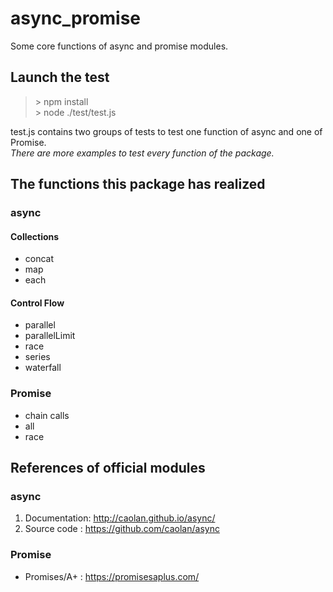 async_promise
=======
Some core functions of async and promise modules.

## Launch the test
> \> npm install    
> \> node ./test/test.js

test.js contains two groups of tests to test one function of async and one of Promise.    
*There are more examples to test every function of the package.*

## The functions this package has realized
### async
#### Collections
- concat
- map
- each
#### Control Flow
- parallel
- parallelLimit
- race
- series
- waterfall

### Promise
- chain calls
- all
- race

## References of official modules
### async
1. Documentation: http://caolan.github.io/async/
2. Source code  : https://github.com/caolan/async
### Promise
- Promises/A+   : https://promisesaplus.com/